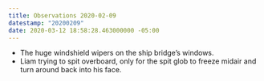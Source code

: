 ```yaml
---
title: Observations 2020-02-09
datestamp: "20200209"
date: 2020-03-12 18:58:28.463000000 -05:00
---
```


- The huge windshield wipers on the ship bridge’s windows.
- Liam trying to spit overboard, only for the spit glob to freeze midair and turn around back into his face.
